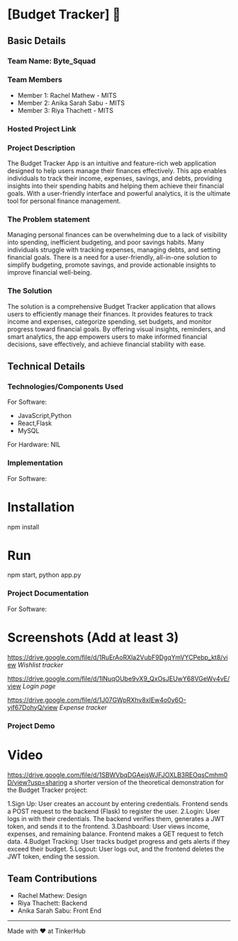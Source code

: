 # [Budget Tracker] 🎯


## Basic Details
### Team Name: Byte_Squad


### Team Members
- Member 1: Rachel Mathew - MITS
- Member 2: Anika Sarah Sabu - MITS
- Member 3: Riya Thachett - MITS

### Hosted Project Link


### Project Description
The Budget Tracker App is an intuitive and feature-rich web application designed to help users manage their finances effectively. This app enables individuals to track their income, expenses, savings, and debts, providing insights into their spending habits and helping them achieve their financial goals. With a user-friendly interface and powerful analytics, it is the ultimate tool for personal finance management.

### The Problem statement
Managing personal finances can be overwhelming due to a lack of visibility into spending, inefficient budgeting, and poor savings habits. Many individuals struggle with tracking expenses, managing debts, and setting financial goals. There is a need for a user-friendly, all-in-one solution to simplify budgeting, promote savings, and provide actionable insights to improve financial well-being.

### The Solution
The solution is a comprehensive Budget Tracker application that allows users to efficiently manage their finances. It provides features to track income and expenses, categorize spending, set budgets, and monitor progress toward financial goals. By offering visual insights, reminders, and smart analytics, the app empowers users to make informed financial decisions, save effectively, and achieve financial stability with ease.

## Technical Details
### Technologies/Components Used
For Software:
- JavaScript,Python
- React,Flask
- MySQL

For Hardware:
NIL

### Implementation
For Software:
# Installation
npm install

# Run
npm start, python app.py

### Project Documentation
For Software:

# Screenshots (Add at least 3)
https://drive.google.com/file/d/1RuErAoRXla2VubF9DgqYmVYCPebp_kt8/view
*Wishlist tracker*

https://drive.google.com/file/d/1lNuqOUbe9vX9_QxOsJEUwY68VGeWv4vE/view
*Login page*

https://drive.google.com/file/d/1J07GWpRXhv8xIEw4o0y6O-yif67DohyQ/view
*Expense tracker*




### Project Demo
# Video
https://drive.google.com/file/d/1SBWVbqDGAejsWJFJOXLB3REOqsCmhm0D/view?usp=sharing
a shorter version of the theoretical demonstration for the Budget Tracker project:

1.Sign Up: User creates an account by entering credentials. Frontend sends a POST request to the backend (Flask) to register the user.
2.Login: User logs in with their credentials. The backend verifies them, generates a JWT token, and sends it to the frontend.
3.Dashboard: User views income, expenses, and remaining balance. Frontend makes a GET request to fetch data.
4.Budget Tracking: User tracks budget progress and gets alerts if they exceed their budget.
5.Logout: User logs out, and the frontend deletes the JWT token, ending the session.


## Team Contributions
- Rachel Mathew: Design
- Riya Thachett: Backend
- Anika Sarah Sabu: Front End

---
Made with ❤️ at TinkerHub
